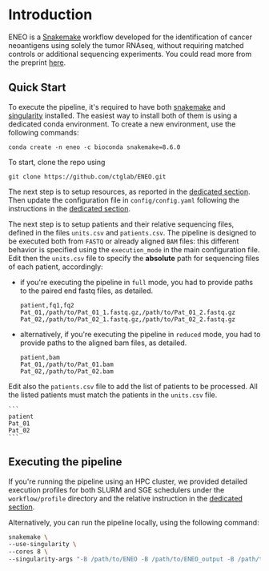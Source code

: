# Introduction

ENEO is a [Snakemake](https://snakemake.readthedocs.io/en/stable/) workflow developed for the identification of cancer neoantigens using solely the tumor RNAseq, without requiring matched controls or additional sequencing experiments. You could read more from the preprint [here](https://www.biorxiv.org/content/10.1101/2024.08.08.607127v1).


## Quick Start

To execute the pipeline, it's required to have both [snakemake](https://snakemake.readthedocs.io/en/stable/) and [singularity](https://docs.sylabs.io/guides/3.1/user-guide/index.html) installed. The easiest way to install both of them is using a dedicated conda environment. To create a new environment, use the following commands:

```
conda create -n eneo -c bioconda snakemake=8.6.0 
```

To start, clone the repo using 

```
git clone https://github.com/ctglab/ENEO.git
```

The next step is to setup resources, as reported in the [dedicated section](https://ctglab.github.io/ENEO/resources). 
Then update the configuration file in `config/config.yaml` following the instructions in the [dedicated section](https://ctglab.github.io/ENEO/setup).


The next step is to setup patients and their relative sequencing files, defined in the files `units.csv` and `patients.csv`. The pipeline is designed to be executed both from `FASTQ` or already aligned `BAM` files: this different behavior is specified using the `execution_mode` in the main configuration file. Edit then the `units.csv` file to specify the **absolute** path for sequencing files of each patient, accordingly:

- if you're executing the pipeline in `full` mode, you had to provide paths to the paired end fastq files, as detailed.

    ```
    patient,fq1,fq2
    Pat_01,/path/to/Pat_01_1.fastq.gz,/path/to/Pat_01_2.fastq.gz
    Pat_02,/path/to/Pat_02_1.fastq.gz,/path/to/Pat_02_2.fastq.gz
    ```

- alternatively, if you're executing the pipeline in `reduced` mode, you had to provide paths to the aligned bam files, as detailed.

    ```
    patient,bam
    Pat_01,/path/to/Pat_01.bam
    Pat_02,/path/to/Pat_02.bam
    ```

Edit also the `patients.csv` file to add the list of patients to be processed. All the listed patients must match the patients in the `units.csv` file.

    ```
    patient
    Pat_01
    Pat_02
    ```

## Executing the pipeline

If you're running the pipeline using an HPC cluster, we provided detailed execution profiles for both SLURM and SGE schedulers under the `workflow/profile` directory and the relative instruction in the [dedicated section](https://ctglab.github.io/ENEO/hpc).

Alternatively, you can run the pipeline locally, using the following command:

```sh
snakemake \
--use-singularity \
--cores 8 \
--singularity-args "-B /path/to/ENEO -B /path/to/ENEO_output -B /path/to/ENEO_temp -B /path/to/eneo_resources --env TMPDIR=/path/to/ENEO_temp"
```
